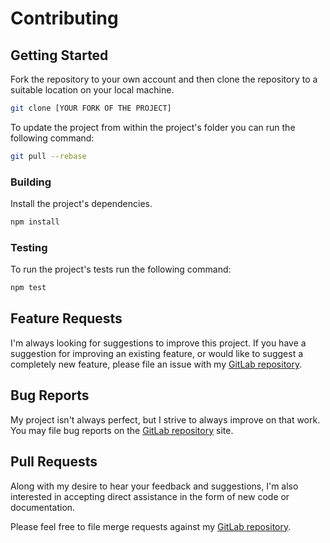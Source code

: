 # Contributing

## Getting Started

Fork the repository to your own account and then clone the repository to a suitable location on your local machine.

```bash
git clone [YOUR FORK OF THE PROJECT]
```

To update the project from within the project's folder you can run the following command:

```bash
git pull --rebase
```

### Building

Install the project's dependencies.

```bash
npm install
```

### Testing

To run the project's tests run the following command:

```bash
npm test
```

## Feature Requests

I'm always looking for suggestions to improve this project. If you have a suggestion for improving an existing feature, or would like to suggest a completely new feature, please file an issue with my [GitLab repository](https://gitlab.com/hyper-expanse/set-npm-auth-token-for-ci/issues).

## Bug Reports

My project isn't always perfect, but I strive to always improve on that work. You may file bug reports on the [GitLab repository](https://gitlab.com/hyper-expanse/set-npm-auth-token-for-ci/issues) site.

## Pull Requests

Along with my desire to hear your feedback and suggestions, I'm also interested in accepting direct assistance in the form of new code or documentation.

Please feel free to file merge requests against my [GitLab repository](https://gitlab.com/hyper-expanse/set-npm-auth-token-for-ci/merge_requests).
